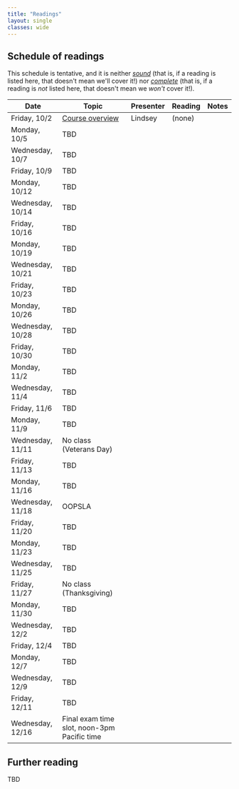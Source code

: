 ```yaml
---
title: "Readings"
layout: single
classes: wide
---
```


## Schedule of readings

This schedule is tentative, and it is neither [_sound_](https://en.wikipedia.org/wiki/Soundness) (that is, if a reading is listed here, that doesn't mean we'll cover it!) nor [_complete_](https://en.wikipedia.org/wiki/Completeness_(logic)) (that is, if a reading is *not* listed here, that doesn't mean we *won't* cover it!).

| Date             | Topic                                          | Presenter            | Reading                                             | Notes
|------------------|------------------------------------------------|----------------------|-----------------------------------------------------|---------------------------------
| Friday, 10/2     | [Course overview](course-overview.html)        | Lindsey              | (none)
| Monday, 10/5     | TBD
| Wednesday, 10/7  | TBD
| Friday, 10/9     | TBD
| Monday, 10/12    | TBD
| Wednesday, 10/14 | TBD
| Friday, 10/16    | TBD
| Monday, 10/19    | TBD
| Wednesday, 10/21 | TBD
| Friday, 10/23    | TBD
| Monday, 10/26    | TBD
| Wednesday, 10/28 | TBD
| Friday, 10/30    | TBD
| Monday, 11/2     | TBD
| Wednesday, 11/4  | TBD
| Friday, 11/6     | TBD
| Monday, 11/9     | TBD
| Wednesday, 11/11 | No class (Veterans Day)
| Friday, 11/13    | TBD
| Monday, 11/16    | TBD
| Wednesday, 11/18 | OOPSLA
| Friday, 11/20    | TBD
| Monday, 11/23    | TBD
| Wednesday, 11/25 | TBD
| Friday, 11/27    | No class (Thanksgiving)
| Monday, 11/30    | TBD
| Wednesday, 12/2  | TBD
| Friday, 12/4     | TBD
| Monday, 12/7     | TBD
| Wednesday, 12/9  | TBD
| Friday, 12/11    | TBD
| Wednesday, 12/16 | Final exam time slot, noon-3pm Pacific time

## Further reading

TBD
